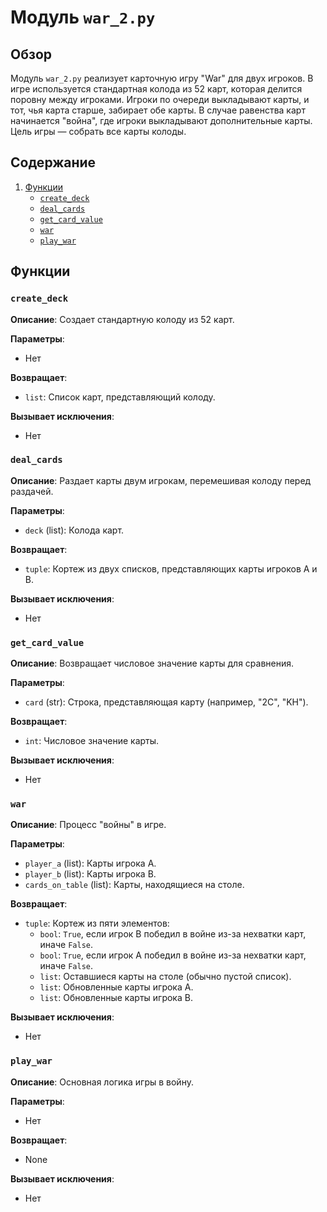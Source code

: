 # Модуль `war_2.py`

## Обзор

Модуль `war_2.py` реализует карточную игру "War" для двух игроков. В игре используется стандартная колода из 52 карт, которая делится поровну между игроками. Игроки по очереди выкладывают карты, и тот, чья карта старше, забирает обе карты. В случае равенства карт начинается "война", где игроки выкладывают дополнительные карты. Цель игры — собрать все карты колоды.

## Содержание

1. [Функции](#Функции)
    - [`create_deck`](#create_deck)
    - [`deal_cards`](#deal_cards)
    - [`get_card_value`](#get_card_value)
    - [`war`](#war)
    - [`play_war`](#play_war)

## Функции

### `create_deck`

**Описание**: Создает стандартную колоду из 52 карт.

**Параметры**:

- Нет

**Возвращает**:

- `list`: Список карт, представляющий колоду.

**Вызывает исключения**:

- Нет

### `deal_cards`

**Описание**: Раздает карты двум игрокам, перемешивая колоду перед раздачей.

**Параметры**:

- `deck` (list): Колода карт.

**Возвращает**:

- `tuple`: Кортеж из двух списков, представляющих карты игроков A и B.

**Вызывает исключения**:

- Нет

### `get_card_value`

**Описание**: Возвращает числовое значение карты для сравнения.

**Параметры**:

- `card` (str): Строка, представляющая карту (например, "2C", "KH").

**Возвращает**:

- `int`: Числовое значение карты.

**Вызывает исключения**:

- Нет

### `war`

**Описание**: Процесс "войны" в игре.

**Параметры**:

- `player_a` (list): Карты игрока A.
- `player_b` (list): Карты игрока B.
- `cards_on_table` (list): Карты, находящиеся на столе.

**Возвращает**:

- `tuple`: Кортеж из пяти элементов:
  - `bool`: `True`, если игрок B победил в войне из-за нехватки карт, иначе `False`.
  - `bool`: `True`, если игрок A победил в войне из-за нехватки карт, иначе `False`.
  - `list`: Оставшиеся карты на столе (обычно пустой список).
  - `list`: Обновленные карты игрока A.
  - `list`: Обновленные карты игрока B.

**Вызывает исключения**:

- Нет

### `play_war`

**Описание**: Основная логика игры в войну.

**Параметры**:

- Нет

**Возвращает**:

- None

**Вызывает исключения**:

- Нет